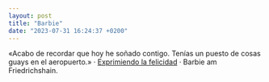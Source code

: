 ```yaml
---
layout: post
title: "Barbie"
date: "2023-07-31 16:24:37 +0200"
---
```


«Acabo de recordar que hoy he soñado contigo. Tenías un puesto de cosas guays en el aeropuerto.» · [Exprimiendo la felicidad](/exprimiendo-la-felicidad) · Barbie am Friedrichshain.


